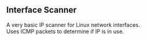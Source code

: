 ## Interface Scanner
A very basic IP scanner for Linux network interfaces. </br>
Uses ICMP packets to determine if IP is in use. </br>

